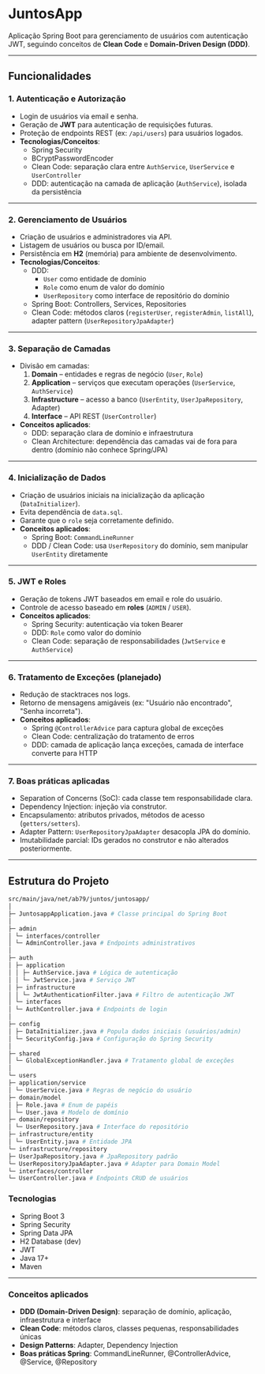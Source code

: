 # JuntosApp

Aplicação Spring Boot para gerenciamento de usuários com autenticação JWT, seguindo conceitos de **Clean Code** e **Domain-Driven Design (DDD)**.

---

## Funcionalidades

### 1. Autenticação e Autorização

- Login de usuários via email e senha.
- Geração de **JWT** para autenticação de requisições futuras.
- Proteção de endpoints REST (ex: `/api/users`) para usuários logados.
- **Tecnologias/Conceitos**:
  - Spring Security
  - BCryptPasswordEncoder
  - Clean Code: separação clara entre `AuthService`, `UserService` e `UserController`
  - DDD: autenticação na camada de aplicação (`AuthService`), isolada da persistência

---

### 2. Gerenciamento de Usuários

- Criação de usuários e administradores via API.
- Listagem de usuários ou busca por ID/email.
- Persistência em **H2** (memória) para ambiente de desenvolvimento.
- **Tecnologias/Conceitos**:
  - DDD:
    - `User` como entidade de domínio
    - `Role` como enum de valor do domínio
    - `UserRepository` como interface de repositório do domínio
  - Spring Boot: Controllers, Services, Repositories
  - Clean Code: métodos claros (`registerUser`, `registerAdmin`, `listAll`), adapter pattern (`UserRepositoryJpaAdapter`)

---

### 3. Separação de Camadas

- Divisão em camadas:
  1. **Domain** – entidades e regras de negócio (`User`, `Role`)
  2. **Application** – serviços que executam operações (`UserService`, `AuthService`)
  3. **Infrastructure** – acesso a banco (`UserEntity`, `UserJpaRepository`, Adapter)
  4. **Interface** – API REST (`UserController`)
- **Conceitos aplicados**:
  - DDD: separação clara de domínio e infraestrutura
  - Clean Architecture: dependência das camadas vai de fora para dentro (domínio não conhece Spring/JPA)

---

### 4. Inicialização de Dados

- Criação de usuários iniciais na inicialização da aplicação (`DataInitializer`).
- Evita dependência de `data.sql`.
- Garante que o `role` seja corretamente definido.
- **Conceitos aplicados**:
  - Spring Boot: `CommandLineRunner`
  - DDD / Clean Code: usa `UserRepository` do domínio, sem manipular `UserEntity` diretamente

---

### 5. JWT e Roles

- Geração de tokens JWT baseados em email e role do usuário.
- Controle de acesso baseado em **roles** (`ADMIN` / `USER`).
- **Conceitos aplicados**:
  - Spring Security: autenticação via token Bearer
  - DDD: `Role` como valor do domínio
  - Clean Code: separação de responsabilidades (`JwtService` e `AuthService`)

---

### 6. Tratamento de Exceções (planejado)

- Redução de stacktraces nos logs.
- Retorno de mensagens amigáveis (ex: "Usuário não encontrado", "Senha incorreta").
- **Conceitos aplicados**:
  - Spring `@ControllerAdvice` para captura global de exceções
  - Clean Code: centralização do tratamento de erros
  - DDD: camada de aplicação lança exceções, camada de interface converte para HTTP

---

### 7. Boas práticas aplicadas

- Separation of Concerns (SoC): cada classe tem responsabilidade clara.
- Dependency Injection: injeção via construtor.
- Encapsulamento: atributos privados, métodos de acesso (`getters/setters`).
- Adapter Pattern: `UserRepositoryJpaAdapter` desacopla JPA do domínio.
- Imutabilidade parcial: IDs gerados no construtor e não alterados posteriormente.

---

## Estrutura do Projeto

```bash
src/main/java/net/ab79/juntos/juntosapp/
│
├─ JuntosappApplication.java # Classe principal do Spring Boot
│
├─ admin
│ └─ interfaces/controller
│ └─ AdminController.java # Endpoints administrativos
│
├─ auth
│ ├─ application
│ │ ├─ AuthService.java # Lógica de autenticação
│ │ └─ JwtService.java # Serviço JWT
│ ├─ infrastructure
│ │ └─ JwtAuthenticationFilter.java # Filtro de autenticação JWT
│ └─ interfaces
│ └─ AuthController.java # Endpoints de login
│
├─ config
│ ├─ DataInitializer.java # Popula dados iniciais (usuários/admin)
│ └─ SecurityConfig.java # Configuração do Spring Security
│
├─ shared
│ └─ GlobalExceptionHandler.java # Tratamento global de exceções
│
└─ users
├─ application/service
│ └─ UserService.java # Regras de negócio do usuário
├─ domain/model
│ ├─ Role.java # Enum de papéis
│ └─ User.java # Modelo de domínio
├─ domain/repository
│ └─ UserRepository.java # Interface do repositório
├─ infrastructure/entity
│ └─ UserEntity.java # Entidade JPA
└─ infrastructure/repository
├─ UserJpaRepository.java # JpaRepository padrão
└─ UserRepositoryJpaAdapter.java # Adapter para Domain Model
└─ interfaces/controller
└─ UserController.java # Endpoints CRUD de usuários
```

### Tecnologias

- Spring Boot 3
- Spring Security
- Spring Data JPA
- H2 Database (dev)
- JWT
- Java 17+
- Maven

---

### Conceitos aplicados

- **DDD (Domain-Driven Design)**: separação de domínio, aplicação, infraestrutura e interface
- **Clean Code**: métodos claros, classes pequenas, responsabilidades únicas
- **Design Patterns**: Adapter, Dependency Injection
- **Boas práticas Spring**: CommandLineRunner, @ControllerAdvice, @Service, @Repository
